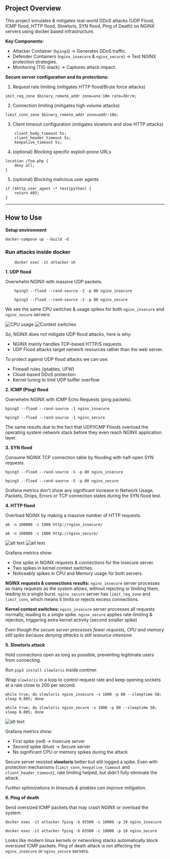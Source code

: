 ## Project Overview

This project simulates & mitigates real-world DDoS attacks (UDP Flood, ICMP flood, HTTP flood, Slowloris, SYN flood,  Ping of Death) on NGINX servers using docker based infrastructure.

**Key Components:**
- Attacker Container (`hping3`) -> Generates DDoS traffic.
- Defender Containers (`nginx_insecure` & `nginx_secure`) -> Test NGINX protection strategies.
- Monitoring (TIG stack) -> Captures attack impact.


**Secure server configuration and its protections:**

1. Request rate limiting (mitigates HTTP flood/Brute force attacks)

`imit_req_zone $binary_remote_addr zone=one:10m rate=30r/m;`

2. Connection limiting (mitigates high volume attacks)

`limit_conn_zone $binary_remote_addr zone=addr:10m;`

3. Client timeout configuration (mitigates slowloris and slow HTTP attacks)

```
    client_body_timeout 5s;
    client_header_timeout 5s;
    keepalive_timeout 5s;
```

4. (optional) Blocking specific exploit-prone URLs 

```
location /foo.php {
    deny all;
}
```

5. (optional) Blocking malicious user agents 

```
if ($http_user_agent ~* test|python) {
    return 403;
}
```
____

## How to Use

**Setup environment**

```
docker-compose up --build -d
```

### Run attacks inside docker

```
    docker exec -it attacker sh
```

**1. UDP flood**

Overwhelm NGINX with massive UDP packets.

```
    hping3 --flood --rand-source -2 -p 80 nginx_insecure

    hping3 --flood --rand-source -2 -p 80 nginx_secure
```
We see the same CPU switches & usage spikes for both `nginx_insecure` and `nginx_secure` servers:

![CPU usage](./images/image-2.png) ![Context switches](./images/image-1.png)

So, NGINX does not mitigate UDP flood attacks, here is why:
- NGINX mainly handles TCP-based HTTP/S requests.
- UDP Flood attacks target network resources rather than the web server.

To protect against UDP flood attacks we can use:
- Firewall rules (iptables, UFW)
- Cloud-based DDoS protection
- Kernel tuning to limit UDP buffer overflow

**2. ICMP (Ping) flood**

Overwhelm NGINX with ICMP Echo Requests (ping packets).

```
hping3 --flood --rand-source -1 nginx_insecure

hping3 --flood --rand-source -1 nginx_secure
```

The same results due to the fact that UDP/ICMP Floods overload the operating system network stack before they even reach NGINX application layer. 

**3. SYN flood**

Consume NGINX TCP connection table by flooding with half-open SYN requests.

```
hping3 --flood --rand-source -S -p 80 nginx_insecure

hping3 --flood --rand-source -S -p 80 nginx_secure
```

Grafana metrics don't show any significant increase in Network Usage, Packets, Drops, Errors or TCP connection states during the SYN flood test. 

**4. HTTP flood**

Overload NGINX by making a massive number of HTTP requests.

```
ab -n 100000 -c 1000 http://nginx_insecure/

ab -n 100000 -c 1000 http://nginx_secure/
```

![alt text](./images/image3.png) ![alt text](./images/image4.png)

Grafana metrics show:
- One spike in NGINX requests & connections for the insecure server.
- Two spikes in kernel context switches.
- Noticeably spikes in CPU and Memory usage for both servers. 

**NGINX requests & connections results:**
`nginx_insecure` server processes as many requests as the system allows, without rejecting or limiting them, leading to a single burst. 
`nginx_secure` server has `limit_req_zone` and `limit_conn`, which means it limits or rejects excess connections.

**Kernel context switches:**
`nginx_insecure` server processes all requests normally, leading to a single spike.
`nginx_secure` applies rate-limiting & rejection, triggering extra kernel activity (second smaller spike)  

*Even though the secure server processes fewer requests, CPU and memory still spike because denying attacks is still resource-intensive*

**5. Slowloris attack**

Hold connections open as long as possible, preventing legitimate users from connecting.

Run `pip3 install slowloris` inside continer. 

Wrap `slowloris` in a loop to control request rate and keep opening sockets at a rate close to 200 per second.

```
while true; do slowloris nginx_insecure -s 1000 -p 80 --sleeptime 50; sleep 0.005; done

while true; do slowloris nginx_secure -s 1000 -p 80 --sleeptime 50; sleep 0.005; done
```

![alt text](./images/image5.png)

Grafana metrics show:
- First spike (red) -> Insecure server
- Second spike (blue) -> Secure server
- No significant CPU or memory spikes during the attack

Secure server resisted **slowloris** better but still logged a spike.
Even with protection mechanisms (`limit_conn`, `keepalive_timeout` and `client_header_timeout`), rate limiting helped, but didn’t fully eliminate the attack.

*Further optimizations in timeouts & iptables can improve mitigation.*

**6. Ping of death**

Send oversized ICMP packets that may crash NGINX or overload the system.
 
```
docker exec -it attacker fping -b 65500 -c 10000 -p 10 nginx_insecure

docker exec -it attacker fping -b 65500 -c 10000 -p 10 nginx_secure
```
 
Looks like modern linux kernels or networking stacks automatically block oversized ICMP packets. 
Ping of death attack is not affecting the `nginx_insecure` or `nginx_secure` servers. 

